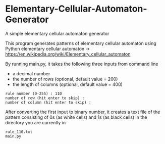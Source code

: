 # Elementary-Cellular-Automaton-Generator
A simple elementary cellular automaton generator


This program generates patterns of elementary cellular automaton using Python
elementary cellular automaton -> https://en.wikipedia.org/wiki/Elementary_cellular_automaton

By running main.py, it takes the following three inputs from command line
  - a decimal number
  - the number of rows (optional, default value = 200)
  - the length of columns (optional, default value = 400)
  
```
rule number (0-255) : 110
number of row (hit enter to skip) : 
number of column (hit enter to skip) : 
```
After converting the first input to binary number, it creates a text file of the pattern consisting of 0s (as white cells) and 1s (as black cells) in the directory you are currently in
```
rule_110.txt
main.py
```


